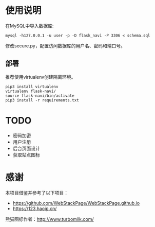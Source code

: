 
# 使用说明

在MySQL中导入数据库:

    mysql -h127.0.0.1 -u user -p -D flask_navi -P 3306 < schema.sql

修改secure.py，配置访问数据库的用户名、密码和端口号。

## 部署

推荐使用virtualenv创建隔离环境。
```
pip3 install virtualenv
virtualenv flask-navi/
source flask-navi/bin/activate
pip3 install -r requirements.txt
```


# TODO

* 密码加密
* 用户注册
* 后台页面设计
* 获取站点图标

# 感谢

本项目借鉴并参考了以下项目：

* https://github.com/WebStackPage/WebStackPage.github.io
* https://123.haoip.cn/


熊猫图标作者：http://www.turbomilk.com/